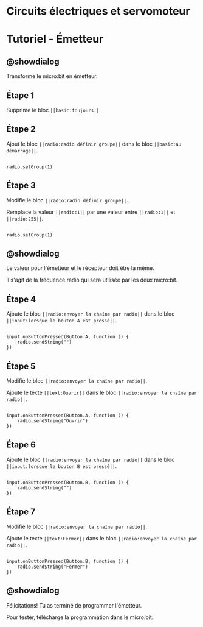 # Circuits électriques et servomoteur

# Tutoriel - Émetteur

## @showdialog

Transforme le micro:bit en émetteur. 

## Étape 1

Supprime le bloc ``||basic:toujours||``.

## Étape 2

Ajout le bloc ``||radio:radio définir groupe||`` dans le bloc ``||basic:au démarrage||``.

```blocks

radio.setGroup(1)

```

## Étape 3

Modifie le bloc ``||radio:radio définir groupe||``.

Remplace la valeur ``||radio:1||`` par une valeur entre  ``||radio:1||`` et  ``||radio:255||``.

```blocks

radio.setGroup(1)

```
## @showdialog 

Le valeur pour l'émetteur et le récepteur doit être la même.

Il s'agit de la fréquence radio qui sera utilisée par les deux micro:bit.


## Étape 4

Ajoute le bloc ``||radio:envoyer la chaîne par radio||`` dans le bloc ``||input:lorsque le bouton A est pressé||``.

```blocks

input.onButtonPressed(Button.A, function () {
    radio.sendString("")
})

```

## Étape 5

Modifie le bloc ``||radio:envoyer la chaîne par radio||``.

Ajoute le texte ``||text:Ouvrir||`` dans le bloc ``||radio:envoyer la chaîne par radio||``.

```blocks

input.onButtonPressed(Button.A, function () {
    radio.sendString("Ouvrir")
})

```

## Étape 6

Ajoute le bloc ``||radio:envoyer la chaîne par radio||`` dans le bloc ``||input:lorsque le bouton B est pressé||``.

```blocks

input.onButtonPressed(Button.B, function () {
    radio.sendString("")
})

```

## Étape 7

Modifie le bloc ``||radio:envoyer la chaîne par radio||``.

Ajoute le texte ``||text:Fermer||`` dans le bloc ``||radio:envoyer la chaîne par radio||``.

```blocks

input.onButtonPressed(Button.B, function () {
    radio.sendString("Fermer")
})

```

## @showdialog 

Félicitations! Tu as terminé de programmer l'émetteur.

Pour tester, télécharge la programmation dans le micro:bit.